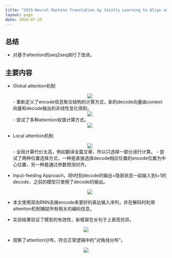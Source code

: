```yaml
---
title: "2015-Neural Machine Translation by Jointly Learning to Align and Translate"
layout: page
date: 2020-07-25
---
```


## 总结

- 对基于attention的seq2seq进行了改进。

 
## 主要内容

- Global attention机制
    <div style="text-align: center"><img src="/wiki/attach/images/AttentionV2-01.png" style="max-width:400px"></div>
    - 重新定义了encode信息聚合结构的计算方式，新的decode向量由context向量和decode输出的非线性变化得到。
    <div style="text-align: center"><img src="/wiki/attach/images/AttentionV2-00.png" style="max-width:200px"></div>
    - 尝试了多种attention权值计算方式。
    <div style="text-align: center"><img src="/wiki/attach/images/AttentionV2-02.png" style="max-width:200px"></div>
    
- Local attention机制
    <div style="text-align: center"><img src="/wiki/attach/images/AttentionV2-04.png" style="max-width:400px"></div>
    - 全局计算代价太高，例如翻译全篇文章，所以只选择一部分进行计算。
    - 尝试了两种位置选择方式，一种是直接选择decode相应位置的encode位置为中心位置，另一种是通过参数预测对齐。
    
- Input-feeding Approach，将t时刻decode的输出+隐层状态一起输入到t+1的decode，之前的模型只使用了decode的输出。
    <div style="text-align: center"><img src="/wiki/attach/images/AttentionV2-05.png" style="max-width:400px"></div>
    


- 本文使用双向RNN去做encode来更好的表达输入序列，并在解码时利用attention机制捕捉所有相关的编码信息。


- 实验结果验证了模型的有效性，新框架在长句子上表现优异。
<div style="text-align: center"><img src="/wiki/attach/images/Attention-02.png" style="max-width:500px"></div>

- 观察了attention分布，符合正常逻辑中的"对角线分布"。
<div style="text-align: center"><img src="/wiki/attach/images/Attention-03.png" style="max-width:700px"></div>
